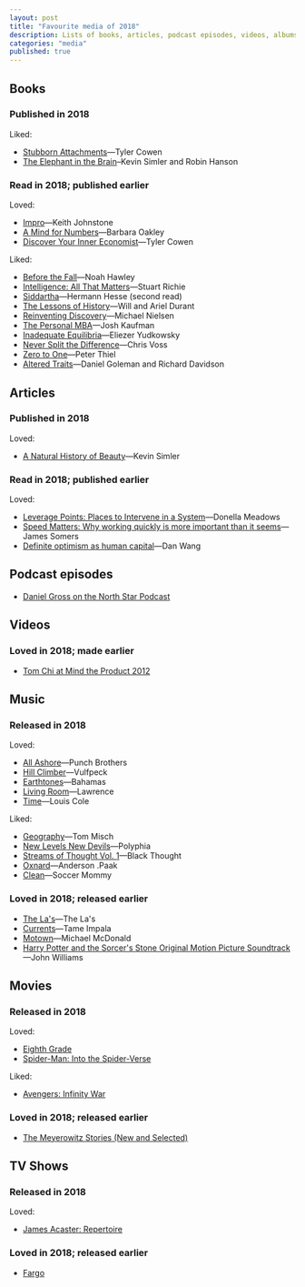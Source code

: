 ```yaml
---
layout: post
title: "Favourite media of 2018"
description: Lists of books, articles, podcast episodes, videos, albums, movies, and shows that I liked or loved in 2018
categories: "media"
published: true
---
```


## Books

### Published in 2018

Liked:

* [Stubborn Attachments](https://www.goodreads.com/book/show/31283667-stubborn-attachments)—Tyler Cowen
* [The Elephant in the Brain](https://www.goodreads.com/book/show/28820444-the-elephant-in-the-brain)–Kevin Simler and Robin Hanson

### Read in 2018; published earlier

Loved:

* [Impro](https://www.goodreads.com/book/show/306940.Impro)—Keith Johnstone
* [A Mind for Numbers](https://www.goodreads.com/book/show/18693655-a-mind-for-numbers)—Barbara Oakley
* [Discover Your Inner Economist](https://www.goodreads.com/book/show/700668.Discover_Your_Inner_Economist)—Tyler Cowen

Liked:

- [Before the Fall](https://www.goodreads.com/book/show/40670008-before-the-fall)—Noah Hawley
- [Intelligence: All That Matters](https://www.goodreads.com/book/show/25356335-intelligence)—Stuart Richie
- [Siddartha](https://www.goodreads.com/book/show/11510916-siddartha)—Hermann Hesse (second read)
- [The Lessons of History](https://www.goodreads.com/book/show/174713.The_Lessons_of_History)—Will and Ariel Durant
- [Reinventing Discovery](https://www.goodreads.com/book/show/11667578-reinventing-discovery)—Michael Nielsen
- [The Personal MBA](https://www.goodreads.com/book/show/9512985-the-personal-mba)—Josh Kaufman
- [Inadequate Equilibria](https://www.goodreads.com/book/show/36606376-inadequate-equilibria)—Eliezer Yudkowsky
- [Never Split the Difference](https://www.goodreads.com/book/show/26156469-never-split-the-difference)—Chris Voss
- [Zero to One](https://www.goodreads.com/book/show/18050143-zero-to-one)—Peter Thiel
- [Altered Traits](https://www.goodreads.com/book/show/34272471-altered-traits)—Daniel Goleman and Richard Davidson

## Articles

### Published in 2018

Loved:

* [A Natural History of Beauty](https://meltingasphalt.com/a-natural-history-of-beauty/)—Kevin Simler

### Read in 2018; published earlier

Loved:

* [Leverage Points: Places to Intervene in a System](http://donellameadows.org/archives/leverage-points-places-to-intervene-in-a-system/)—Donella Meadows
* [Speed Matters: Why working quickly is more important than it seems](http://jsomers.net/blog/speed-matters)—James Somers
* [Definite optimism as human capital](https://danwang.co/definite-optimism-as-human-capital/)—Dan Wang

## Podcast episodes

* [Daniel Gross on the North Star Podcast](http://www.perell.com/podcast/daniel-gross)

## Videos

### Loved in 2018; made earlier

* [Tom Chi at Mind the Product 2012](https://vimeo.com/55741515)

## Music

### Released in 2018

Loved:

- [All Ashore](https://open.spotify.com/album/2Jx5MfwDujgz2rFFDVocYl)—Punch Brothers
- [Hill Climber](https://open.spotify.com/album/23jJjnLWnkYfK7E50Kmbcm)—Vulfpeck
- [Earthtones](https://open.spotify.com/album/1K3XPBfAfPO7jJhqTq4xME)—Bahamas
- [Living Room](https://open.spotify.com/album/0cI6FYd7CETgvwLQ8j7Y8P)—Lawrence
- [Time](https://open.spotify.com/album/0WbNyHNpkxpqscNWiiEhZS)—Louis Cole

Liked:

* [Geography](https://open.spotify.com/album/28enuddLPEA914scE6Drvk)—Tom Misch
* [New Levels New Devils](https://open.spotify.com/album/7GhytR6ZMWetf1jxAzITtG)—Polyphia
* [Streams of Thought Vol. 1](https://open.spotify.com/album/0E1kct2Ie9sbN4OufHHffW)—Black Thought
* [Oxnard](https://open.spotify.com/album/3rqqwtJE89WoWvMyPTvbZc)—Anderson .Paak
* [Clean](https://open.spotify.com/album/36NLDBi2kX7XRHnyLzLOS8)—Soccer Mommy

### Loved in 2018; released earlier

- [The La's](https://open.spotify.com/album/4tCf15W7qHi3jE0PdljddW)—The La's
- [Currents](https://open.spotify.com/album/79dL7FLiJFOO0EoehUHQBv)—Tame Impala
- [Motown](https://open.spotify.com/album/6GGLCPU6muUmk6kNU2MxG4)—Michael McDonald
- [Harry Potter and the Sorcer's Stone Original Motion Picture Soundtrack](https://open.spotify.com/album/6zeHM5CV0CjcS0K8ouWE4N)—John Williams

## Movies

### Released in 2018

Loved:

* [Eighth Grade](https://www.imdb.com/title/tt7014006/)
* [Spider-Man: Into the Spider-Verse](https://www.imdb.com/title/tt4633694/)

Liked:

* [Avengers: Infinity War](https://www.imdb.com/title/tt4154756)

### Loved in 2018; released earlier

- [The Meyerowitz Stories (New and Selected)](https://www.imdb.com/title/tt5536736)

## TV Shows

### Released in 2018

Loved:

- [James Acaster: Repertoire](https://www.imdb.com/title/tt7818686/)

### Loved in 2018; released earlier

- [Fargo](https://www.imdb.com/title/tt2802850)
